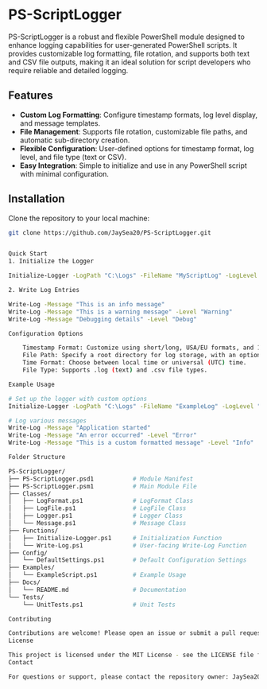 # PS-ScriptLogger

PS-ScriptLogger is a robust and flexible PowerShell module designed to enhance logging capabilities for user-generated PowerShell scripts. It provides customizable log formatting, file rotation, and supports both text and CSV file outputs, making it an ideal solution for script developers who require reliable and detailed logging.

## Features

- **Custom Log Formatting**: Configure timestamp formats, log level display, and message templates.
- **File Management**: Supports file rotation, customizable file paths, and automatic sub-directory creation.
- **Flexible Configuration**: User-defined options for timestamp format, log level, and file type (text or CSV).
- **Easy Integration**: Simple to initialize and use in any PowerShell script with minimal configuration.

## Installation

Clone the repository to your local machine:
```bash
git clone https://github.com/JaySea20/PS-ScriptLogger.git


Quick Start
1. Initialize the Logger

Initialize-Logger -LogPath "C:\Logs" -FileName "MyScriptLog" -LogLevel "Info"

2. Write Log Entries

Write-Log -Message "This is an info message"
Write-Log -Message "This is a warning message" -Level "Warning"
Write-Log -Message "Debugging details" -Level "Debug"

Configuration Options

    Timestamp Format: Customize using short/long, USA/EU formats, and 12-hour/24-hour time.
    File Path: Specify a root directory for log storage, with an option for automatic sub-directory creation.
    Time Format: Choose between local time or universal (UTC) time.
    File Type: Supports .log (text) and .csv file types.

Example Usage

# Set up the logger with custom options
Initialize-Logger -LogPath "C:\Logs" -FileName "ExampleLog" -LogLevel "Debug"

# Log various messages
Write-Log -Message "Application started"
Write-Log -Message "An error occurred" -Level "Error"
Write-Log -Message "This is a custom formatted message" -Level "Info"

Folder Structure

PS-ScriptLogger/
├── PS-ScriptLogger.psd1           # Module Manifest
├── PS-ScriptLogger.psm1           # Main Module File
├── Classes/
│   ├── LogFormat.ps1              # LogFormat Class
│   ├── LogFile.ps1                # LogFile Class
│   ├── Logger.ps1                 # Logger Class
│   └── Message.ps1                # Message Class
├── Functions/
│   ├── Initialize-Logger.ps1      # Initialization Function
│   └── Write-Log.ps1              # User-facing Write-Log Function
├── Config/
│   └── DefaultSettings.ps1        # Default Configuration Settings
├── Examples/
│   └── ExampleScript.ps1          # Example Usage
├── Docs/
│   └── README.md                  # Documentation
└── Tests/
    └── UnitTests.ps1              # Unit Tests

Contributing

Contributions are welcome! Please open an issue or submit a pull request if you have suggestions or improvements.
License

This project is licensed under the MIT License - see the LICENSE file for details.
Contact

For questions or support, please contact the repository owner: JaySea20.